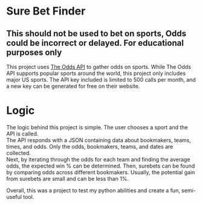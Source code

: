 # Sure Bet Finder
## This should not be used to bet on sports, Odds could be incorrect or delayed. For educational purposes only

This project uses [The Odds API](https://the-odds-api.com/) to gather odds on sports. While The Odds API supports popular sports around the world, this project only includes major US sports. The API key included is limited to 500 calls per month, and a new key can be generated for free on their website.

# Logic
The logic behind this project is simple. The user chooses a sport and the API is called.  
The API responds with a JSON containing data about bookmakers, teams, times, and odds. 
Only the odds, bookmakers, teams, and dates are collected.  
Next, by iterating through the odds for each team and finding the average odds, the expected win % can be determined. 
Then, surebets can be found by comparing odds across different bookmakers. Usually, the potential gain from surebets are small and can be less than 1%. 
  
Overall, this was a project to test my python abilities and create a fun, semi-useful tool.
